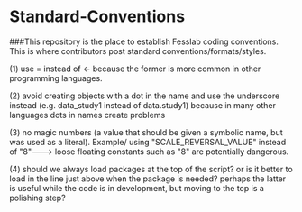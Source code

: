 # Standard-Conventions
###This repository is the place to establish Fesslab coding conventions. This is where contributors post standard conventions/formats/styles.

(1) use = instead of <- because the former is more common in other programming languages.

(2) avoid creating objects with a dot in the name and use the underscore instead (e.g. data_study1 instead of data.study1) because in many other languages dots in names create problems

(3) no magic numbers (a value that should be given a symbolic name, but was used as a literal). Example/ using "SCALE_REVERSAL_VALUE" instead of "8"---> loose floating constants such as "8" are potentially dangerous. 

(4) should we always load packages at the top of the script? or is it better to load in the line just above when the package is needed? perhaps the latter is useful while the code is in development, but moving to the top is a polishing step?

